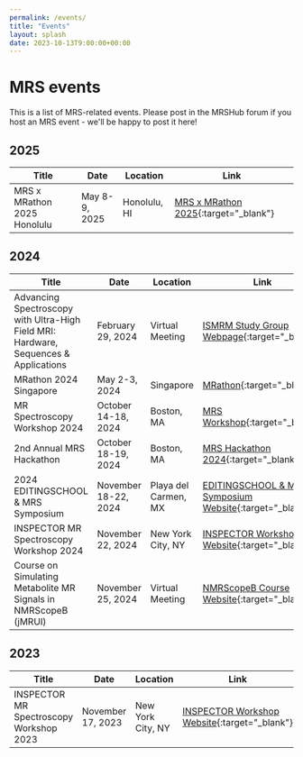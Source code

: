 ```yaml
---
permalink: /events/
title: "Events"
layout: splash
date: 2023-10-13T9:00:00+00:00
---
```


# MRS events

This is a list of MRS-related events. Please post in the MRSHub forum if you host an MRS event - we'll be happy to post it here!

## 2025

| Title | Date | Location | Link |
|-------|------|----------|------|
| MRS x MRathon 2025 Honolulu | May 8-9, 2025 | Honolulu, HI | [MRS x MRathon 2025](https://sites.google.com/view/mrsxmrathon2025/){:target="_blank"} |

## 2024

| Title | Date | Location | Link |
|-------|------|----------|------|
| Advancing Spectroscopy with Ultra-High Field MRI: Hardware, Sequences & Applications | February 29, 2024 | Virtual Meeting | [ISMRM Study Group Webpage](https://www.ismrm.org/virtual-meetings/){:target="_blank"} |
| MRathon 2024 Singapore | May 2-3, 2024 | Singapore | [MRathon](https://mrathon.github.io/singapore2024/){:target="_blank"} |
| MR Spectroscopy Workshop 2024 | October 14-18, 2024 | Boston, MA | [MRS Workshop](https://www.ismrm.org/workshops/2024/MRS/){:target="_blank"} |
| 2nd Annual MRS Hackathon | October 18-19, 2024 | Boston, MA | [MRS Hackathon 2024](https://sites.google.com/view/mrshackathon2024/){:target="_blank"} |
| 2024 EDITINGSCHOOL & MRS Symposium | November 18-22, 2024 | Playa del Carmen, MX | [EDITINGSCHOOL & MRS Symposium Website](https://www.gabamrs.com/editingschool){:target="_blank"} |
| INSPECTOR MR Spectroscopy Workshop 2024 | November 22, 2024 | New York City, NY | [INSPECTOR Workshop Website](https://juchem.bme.columbia.edu/content/mr-spectroscopy-workshop){:target="_blank"} |
| Course on Simulating Metabolite MR Signals in NMRScopeB (jMRUI) | November 25, 2024 | Virtual Meeting | [NMRScopeB Course Website](http://isibrno.cz/czbi/training.html#NMRScopeB){:target="_blank"} |

## 2023

| Title | Date | Location | Link |
|-------|------|----------|------|
| INSPECTOR MR Spectroscopy Workshop 2023 | November 17, 2023 | New York City, NY | [INSPECTOR Workshop Website](https://juchem.bme.columbia.edu/content/mr-spectroscopy-workshop){:target="_blank"} |
